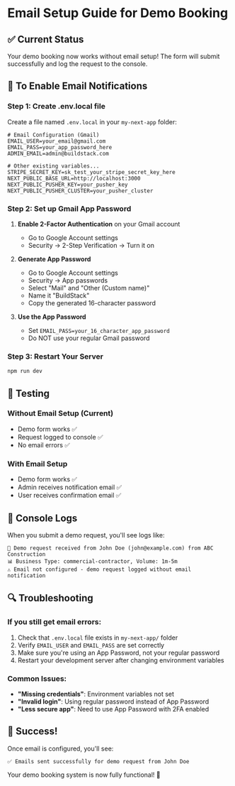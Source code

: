 # Email Setup Guide for Demo Booking

## ✅ Current Status
Your demo booking now works without email setup! The form will submit successfully and log the request to the console.

## 🔧 To Enable Email Notifications

### Step 1: Create .env.local file
Create a file named `.env.local` in your `my-next-app` folder:

```env
# Email Configuration (Gmail)
EMAIL_USER=your_email@gmail.com
EMAIL_PASS=your_app_password_here
ADMIN_EMAIL=admin@buildstack.com

# Other existing variables...
STRIPE_SECRET_KEY=sk_test_your_stripe_secret_key_here
NEXT_PUBLIC_BASE_URL=http://localhost:3000
NEXT_PUBLIC_PUSHER_KEY=your_pusher_key
NEXT_PUBLIC_PUSHER_CLUSTER=your_pusher_cluster
```

### Step 2: Set up Gmail App Password

1. **Enable 2-Factor Authentication** on your Gmail account
   - Go to Google Account settings
   - Security → 2-Step Verification → Turn it on

2. **Generate App Password**
   - Go to Google Account settings
   - Security → App passwords
   - Select "Mail" and "Other (Custom name)"
   - Name it "BuildStack"
   - Copy the generated 16-character password

3. **Use the App Password**
   - Set `EMAIL_PASS=your_16_character_app_password`
   - Do NOT use your regular Gmail password

### Step 3: Restart Your Server
```bash
npm run dev
```

## 🧪 Testing

### Without Email Setup (Current)
- Demo form works ✅
- Request logged to console ✅
- No email errors ✅

### With Email Setup
- Demo form works ✅
- Admin receives notification email ✅
- User receives confirmation email ✅

## 📝 Console Logs

When you submit a demo request, you'll see logs like:
```
📝 Demo request received from John Doe (john@example.com) from ABC Construction
📊 Business Type: commercial-contractor, Volume: 1m-5m
⚠️ Email not configured - demo request logged without email notification
```

## 🔍 Troubleshooting

### If you still get email errors:
1. Check that `.env.local` file exists in `my-next-app/` folder
2. Verify `EMAIL_USER` and `EMAIL_PASS` are set correctly
3. Make sure you're using an App Password, not your regular password
4. Restart your development server after changing environment variables

### Common Issues:
- **"Missing credentials"**: Environment variables not set
- **"Invalid login"**: Using regular password instead of App Password
- **"Less secure app"**: Need to use App Password with 2FA enabled

## 🎉 Success!
Once email is configured, you'll see:
```
✅ Emails sent successfully for demo request from John Doe
```

Your demo booking system is now fully functional! 🚀 